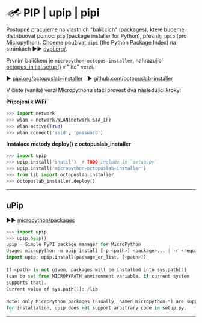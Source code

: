 # ![logo](img/logo_small.png) PIP | upip | pipi

Postupně pracujeme na vlastních "balíčcích" (packages), které budeme distribuovat pomocí `pip` (package installer for Python), přesněji `upip` (pro Micropython). Chceme používat `pipi` (the Python Package Index) na stránkách ►► [pypi.org/](https://pypi.org/).


Prvním balíčkem je `micropython-octopus-installer`, nahrazující [octopus_initial.setup()](../install/#octopus_initialsetup) v "lite" verzi.

► [pipi.org/octopuslab-installer](https://pypi.org/project/micropython-octopuslab-installer/#data) | 
► [github.com/octopuslab-installer](https://github.com/octopusengine/octopuslab-installer)


V čisté (vanila) verzi Micropythonu stačí provést dva následující kroky:

**Připojení k WiFi**¨

```python
>>> import network
>>> wlan = network.WLAN(network.STA_IF)
>>> wlan.active(True)
>>> wlan.connect('ssid', 'password')
```

**Instalace metody deploy() z octopuslab_installer**
```python
>>> import upip
>>> upip.install('shutil')  # TODO include in `setup.py`
>>> upip.install('micropython-octopuslab-installer')
>>> from lib import octopuslab_installer
>>> octopuslab_installer.deploy()
```

---

## uPip

►► [micropython/packages](https://docs.micropython.org/en/latest/reference/packages.html)


```python
>>> import upip
>>> upip.help()
upip - Simple PyPI package manager for MicroPython
Usage: micropython -m upip install [-p <path>] <package>... | -r <requirements.txt>
import upip; upip.install(package_or_list, [<path>])

If <path> is not given, packages will be installed into sys.path[1]
(can be set from MICROPYPATH environment variable, if current system
supports that).
Current value of sys.path[1]: /lib

Note: only MicroPython packages (usually, named micropython-*) are supported
for installation, upip does not support arbitrary code in setup.py.
```




---